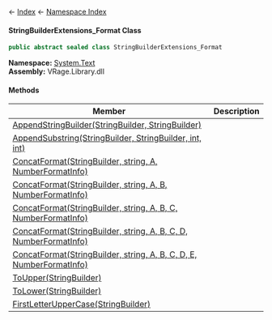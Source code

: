 ← [Index](Api-Index) ← [Namespace Index](Namespace-Index)

#### StringBuilderExtensions_Format Class

```csharp
public abstract sealed class StringBuilderExtensions_Format
```

**Namespace:** [System.Text](System.Text)  
**Assembly:** VRage.Library.dll

#### Methods

|Member|Description|
|---|---|
|[AppendStringBuilder(StringBuilder, StringBuilder)](System.Text.StringBuilderExtensions_Format.AppendStringBuilder)||
|[AppendSubstring(StringBuilder, StringBuilder, int, int)](System.Text.StringBuilderExtensions_Format.AppendSubstring)||
|[ConcatFormat(StringBuilder, string, A, NumberFormatInfo)](System.Text.StringBuilderExtensions_Format.ConcatFormat)||
|[ConcatFormat(StringBuilder, string, A, B, NumberFormatInfo)](System.Text.StringBuilderExtensions_Format.ConcatFormat)||
|[ConcatFormat(StringBuilder, string, A, B, C, NumberFormatInfo)](System.Text.StringBuilderExtensions_Format.ConcatFormat)||
|[ConcatFormat(StringBuilder, string, A, B, C, D, NumberFormatInfo)](System.Text.StringBuilderExtensions_Format.ConcatFormat)||
|[ConcatFormat(StringBuilder, string, A, B, C, D, E, NumberFormatInfo)](System.Text.StringBuilderExtensions_Format.ConcatFormat)||
|[ToUpper(StringBuilder)](System.Text.StringBuilderExtensions_Format.ToUpper)||
|[ToLower(StringBuilder)](System.Text.StringBuilderExtensions_Format.ToLower)||
|[FirstLetterUpperCase(StringBuilder)](System.Text.StringBuilderExtensions_Format.FirstLetterUpperCase)||

